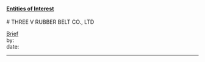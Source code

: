 #### [Entities of Interest](/list.html)
<link rel="stylesheet" type="text/css" href="../../assets/style.css">
# THREE V RUBBER BELT CO., LTD

[comment]: <> (Add/Remove information below as you want)
[comment]: <> (Markdown cheatsheet: https://github.com/adam-p/markdown-here/wiki/Markdown-Cheatsheet)
[Brief](Brief.md)  
by:  
date:  

---
[comment]: <> (Add your content here)
